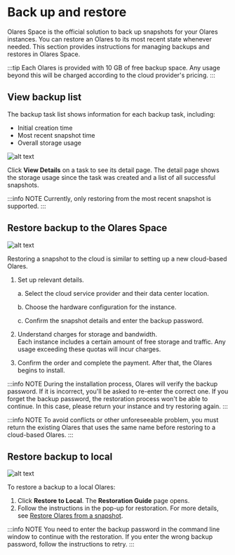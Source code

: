 # Back up and restore

Olares Space is the official solution to back up snapshots for your Olares instances. You can restore an Olares to its most recent state whenever needed. This section provides instructions for managing backups and restores in Olares Space. 

:::tip
Each Olares is provided with 10 GB of free backup space. Any usage beyond this will be charged according to the cloud provider's pricing.
:::

## View backup list

The backup task list shows information for each backup task, including:

- Initial creation time
- Most recent snapshot time
- Overall storage usage 

![alt text](/images/how-to/space/backup_list.jpg)

Click **View Details** on a task to see its detail page. The detail page shows the storage usage since the task was created and a list of all successful snapshots.

:::info NOTE
Currently, only restoring from the most recent snapshot is supported.
:::

## Restore backup to the Olares Space

![alt text](/images/how-to/space/restore_backup_to_the_olares_space.jpg)

Restoring a snapshot to the cloud is similar to setting up a new cloud-based Olares.

1. Set up relevant details.

   a. Select the cloud service provider and their data center location. 

   b. Choose the hardware configuration for the instance. 

   c. Confirm the snapshot details and enter the backup password.

2. Understand charges for storage and bandwidth. <br>Each instance includes a certain amount of free storage and traffic. Any usage exceeding these quotas will incur charges.

3. Confirm the order and complete the payment. After that, the Olares begins to install.

:::info NOTE
During the installation process, Olares will verify the backup password. If it is incorrect, you'll be asked to re-enter the correct one. If you forget the backup password, the restoration process won't be able to continue. In this case, please return your instance and try restoring again.
:::

:::info NOTE
To avoid conflicts or other unforeseeable problem, you must return the existing Olares that uses the same name before restoring to a cloud-based Olares.
:::

## Restore backup to local

![alt text](/images/how-to/space/restore_backup_to_local.jpg)

To restore a backup to a local Olares:

1. Click **Restore to Local**. The **Restoration Guide** page opens.
2. Follow the instructions in the pop-up for restoration. For more details, see [Restore Olares from a snapshot](../../developer/develop/advanced/cli/cli#restore-olares-from-a-snapshot).

:::info NOTE
You need to enter the backup password in the command line window to continue with the restoration. If you enter the wrong backup password, follow the instructions to retry.
:::